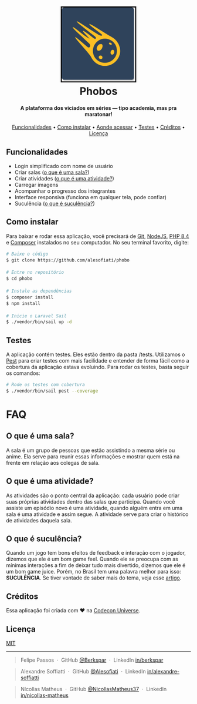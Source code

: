 <h1 align="center">
  <br>
  <a href="https://github.com/alesofiati/phobo"><img src="/logo.png" alt="Phobos" style="border: 3px solid black;" width="200"></a>
  <br>
  Phobos
  <br>
</h1>

<h4 align="center">A plataforma dos viciados em séries — tipo academia, mas pra maratonar!</h4>

<p align="center">
  <a href="#funcionalidades">Funcionalidades</a> •
  <a href="#como-instalar">Como instalar</a> •
  <a href="#aonde-acessar">Aonde acessar</a> •
  <a href="#testes">Testes</a> •
  <a href="#créditos">Créditos</a> •
  <a href="#licença">Licença</a> 
</p>

## Funcionalidades
* Login simplificado com nome de usuário
* Criar salas ([o que é uma sala?](#faq))
* Criar atividades ([o que é uma atividade?](#faq))
* Carregar imagens
* Acompanhar o progresso dos integrantes
* Interface responsiva (funciona em qualquer tela, pode confiar)
* Suculência ([o que é suculência?](#faq))


## Como instalar
Para baixar e rodar essa aplicação, você precisará de [Git](https://git-scm.com), [NodeJS](https://nodejs.org/en/download), [PHP 8.4](https://php.watch/articles/php-84-install-upgrade-guide-debian-ubuntu) e [Composer](https://getcomposer.org/download/) instalados no seu computador. No seu terminal favorito, digite:

```bash
# Baixe o código
$ git clone https://github.com/alesofiati/phobo

# Entre no repositório
$ cd phobo

# Instale as dependências
$ composer install
$ npm install

# Inicie o Laravel Sail
$ ./vendor/bin/sail up -d
```

## Testes
A aplicação contém testes. Eles estão dentro da pasta /tests. Utilizamos o [Pest](https://pestphp.com) para criar testes com mais facilidade e entender de forma fácil como a cobertura da aplicação estava evoluindo. Para rodar os testes, basta seguir os comandos:

```bash
# Rode os testes com cobertura
$ ./vendor/bin/sail pest --coverage
```

# FAQ
## O que é uma sala? 
A sala é um grupo de pessoas que estão assistindo a mesma série ou anime. Ela serve para reunir essas informações e mostrar quem está na frente em relação aos colegas de sala. 

## O que é uma atividade?
As atividades são o ponto central da aplicação: cada usuário pode criar suas próprias atividades dentro das salas que participa. Quando você assiste um episódio novo é uma atividade, quando alguém entra em uma sala é uma atividade e assim segue. A atividade serve para criar o histórico de atividades daquela sala.

## O que é suculência?
Quando um jogo tem bons efeitos de feedback e interação com o jogador, dizemos que ele é um bom game feel. Quando ele se preocupa com as mínimas interações a fim de deixar tudo mais divertido, dizemos que ele é um bom game juice. Porém, no Brasil tem uma palavra melhor para isso: **SUCULÊNCIA**. Se tiver vontade de saber mais do tema, veja esse [artigo](https://www.reddit.com/r/gamedev/comments/1adodbd/game_juice_the_difference_between_a_good_game_and/?tl=pt-br).

## Créditos

Essa aplicação foi criada com ❤️ na [Codecon Universe](https://codecon.dev/universe).

## Licença

[MIT](/LICENSE)

---

> Felipe Passos &nbsp;&middot;&nbsp;
> GitHub [@Berkspar](https://github.com/berkspar) &nbsp;&middot;&nbsp;
> LinkedIn [in/berkspar](https://www.linkedin.com/in/berkspar)

> Alexandre Soffiatti &nbsp;&middot;&nbsp;
> GitHub [@Alesofiati](https://github.com/alesofiati) &nbsp;&middot;&nbsp;
> LinkedIn [in/alexandre-soffiatti](https://www.linkedin.com/in/alexandre-soffiatti-939185ba/)

> Nícollas Matheus &nbsp;&middot;&nbsp;
> GitHub [@NicollasMatheus37](https://github.com/NicollasMatheus37) &nbsp;&middot;&nbsp;
> LinkedIn [in/nicollas-matheus](https://www.linkedin.com/in/nicollas-matheus-2425b3148/)


